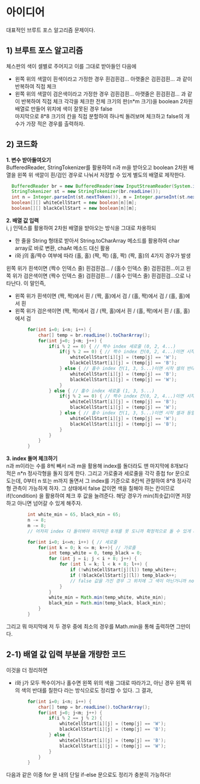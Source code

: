 # 아이디어
대표적인 브루트 포스 알고리즘 문제이다.

## 1) 브루트 포스 알고리즘
체스판의 색이 셀별로 주어지고 이를 그대로 받아들인 다음에
- 왼쪽 위의 색깔이 흰색이라고 가정한 경우 흰검흰검... 아랫줄은 검흰검흰... 과 같이 반복하여 직접 체크
- 왼쪽 위의 색깔이 검은색이라고 가정한 경우 검흰검흰... 아랫줄은 흰검흰검... 과 같이 반복하여 직접 체크
각각을 체크한 전체 크기의 판(n\*m 크기)을 boolean 2차원 배열로 만들어 위치에 색이 잘못된 경우 false   
마지막으로 8\*8 크기의 칸을 직접 분할하여 하나씩 돌려보며 체크하고 false의 개수가 가장 적은 경우를 출력하자.

## 2) 코드화
**1. 변수 받아들여오기**   
BufferedReader, StringTokenizer를 활용하여 n과 m을 받아오고 boolean 2차원 배열을 왼쪽 위 색깔이 흰/검인 경우로
나눠서 저장할 수 있게 별도의 배열로 제작한다.
```JAVA
  BufferedReader br = new BufferedReader(new InputStreamReader(System.in));
  StringTokenizer st = new StringTokenizer(br.readLine());
  int n = Integer.parseInt(st.nextToken()), m = Integer.parseInt(st.nextToken());
  boolean[][] whiteCellStart = new boolean[n][m];
  boolean[][] blackCellStart = new boolean[n][m];
```

**2. 배열 값 입력**   
i, j 인덱스를 활용하여 2차원 배열을 받아오는 방식을 그대로 차용하되
- 한 줄을 String 형태로 받아서 String.toCharArray 메소드를 활용하여 char array로 바로 변환, chaAt 메소드 대신 활용
- i와 j의 홀/짝수 여부에 따라 (홀, 홀) (짝, 짝) (홀, 짝) (짝, 홀)의 4가지 경우가 발생

왼쪽 위가 흰색이면 (짝수 인덱스 줄) 흰검흰검... / (홀수 인덱스 줄) 검흰검흰...이고 왼쪽 위가 검은색이면 (짝수 인덱스 줄) 검흰검흰... / 
(홀수 인덱스 줄) 흰검흰검...으로 나타난다. 이 말인즉,
- 왼쪽 위가 흰색이면 (짝, 짝)에서 흰 / (짝, 홀)에서 검 / (홀, 짝)에서 검 / (홀, 홀)에서 흰
- 왼쪽 위가 검은색이면 (짝, 짝)에서 검 / (짝, 홀)에서 흰 / (홀, 짝)에서 흰 / (홀, 홀)에서 검
```JAVA
        for(int i=0; i<n; i++) {
            char[] temp = br.readLine().toCharArray();
            for(int j=0; j<m; j++) {
                if(i % 2 == 0) { // 짝수 index 세로줄 (0, 2, 4...)
                    if(j % 2 == 0) { // 짝수 index 칸(0, 2, 4...)이면 시작 셀과 동일
                        whiteCellStart[i][j] = (temp[j] == 'W');
                        blackCellStart[i][j] = (temp[j] == 'B');
                    } else { // 홀수 index 칸(1, 3, 5...)이면 시작 셀의 반대
                        whiteCellStart[i][j] = (temp[j] == 'B');
                        blackCellStart[i][j] = (temp[j] == 'W');
                    }
                } else { // 홀수 index 세로줄 (1, 3, 5...)
                    if(j % 2 == 0) { // 짝수 index 칸(0, 2, 4...)이면 시작 셀의 반대
                        whiteCellStart[i][j] = (temp[j] == 'B');
                        blackCellStart[i][j] = (temp[j] == 'W');
                    } else { // 홀수 index 칸(1, 3, 5...)이면 시작 셀과 동일
                        whiteCellStart[i][j] = (temp[j] == 'W');
                        blackCellStart[i][j] = (temp[j] == 'B');
                    }
                }
            }
        }
```

**3. index 돌며 체크하기**   
n과 m이라는 수를 8씩 빼서 n과 m을 활용해 index를 돌더라도 맨 마지막에 8개보다 적은 n\*n 정사각형을 돌지 않게 한다. 그리고 가로줄과
세로줄을 각각 중첩 for 문으로 도는데, 0부터 n 또는 m까지 돌면서 그 index를 기준으로 8칸씩 관찰하여 8\*8 정사각형 관측이 가능하게 하자.
그 상태에서 false 값이면 색을 칠해야 하는 칸이므로 if(!condition) 을 활용하여 체크 후 값을 늘려준다. 해당 경우가 min(최솟값)이면
저장하고 아니면 넘어갈 수 있게 해주자.

```JAVA
        int white_min = 65, black_min = 65;
        n -= 8;
        m -= 8;
        // 어차피 index 다 돌아봐야 마지막은 8개를 못 도니까 확정적으로 돌 수 있게 8 미리 빼두기

        for(int i=0; i<=n; i++) { // 세로줄
            for(int k = 0; k <= m; k++){ // 가로줄
                int temp_white = 0, temp_black = 0;
                for (int j = i; j < i + 8; j++) {
                    for (int l = k; l < k + 8; l++) {
                        if (!whiteCellStart[j][l]) temp_white++;
                        if (!blackCellStart[j][l]) temp_black++;
                        // false 값을 가진 경우 그 위치에 그 색이 아닌거니까 not 조건
                    }
                }
                white_min = Math.min(temp_white, white_min);
                black_min = Math.min(temp_black, black_min);
            }
        }
```

그리고 뭐 마지막에 저 두 경우 중에 최소의 경우를 Math.min을 통해 출력하면 그만이다.


## 2-1) 배열 값 입력 부분을 개량한 코드
이것을 더 정리하면
- i와 j가 모두 짝수이거나 홀수면 왼쪽 위의 색을 그대로 따라가고, 아닌 경우 왼쪽 위의 색의 반대를 칠한다
라는 방식으로도 정리할 수 있다. 그 결과,
```JAVA
        for(int i=0; i<n; i++) {
            char[] temp = br.readLine().toCharArray();
            for(int j=0; j<m; j++) {
                if(i % 2 == j % 2) {
                    whiteCellStart[i][j] = (temp[j] == 'W');
                    blackCellStart[i][j] = (temp[j] == 'B');
                } else {
                    whiteCellStart[i][j] = (temp[j] == 'B');
                    blackCellStart[i][j] = (temp[j] == 'W');
                }
            }
        }
```
다음과 같은 이중 for 문 내의 단일 if-else 문으로도 정리가 충분히 가능하다!
